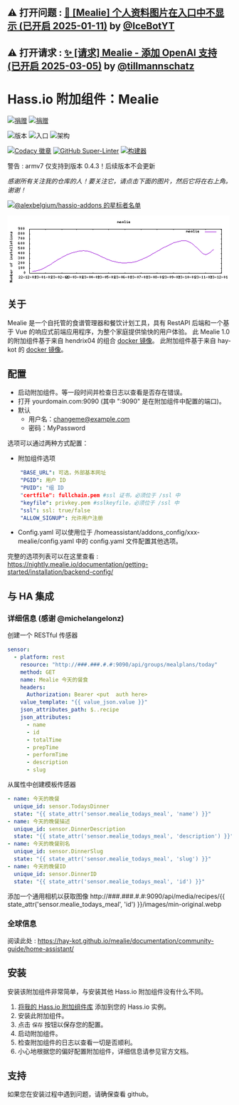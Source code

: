 ## &#9888; 打开问题 : [🐛 [Mealie] 个人资料图片在入口中不显示 (已开启 2025-01-11)](https://github.com/alexbelgium/hassio-addons/issues/1714) by [@IceBotYT](https://github.com/IceBotYT)
## &#9888; 打开请求 : [✨ [请求] Mealie - 添加 OpenAI 支持 (已开启 2025-03-05)](https://github.com/alexbelgium/hassio-addons/issues/1802) by [@tillmannschatz](https://github.com/tillmannschatz)
# Hass.io 附加组件：Mealie

[![捐赠][donation-badge]](https://www.buymeacoffee.com/alexbelgium)
[![捐赠][paypal-badge]](https://www.paypal.com/donate/?hosted_button_id=DZFULJZTP3UQA)

![版本](https://img.shields.io/badge/dynamic/json?label=Version&query=%24.version&url=https%3A%2F%2Fraw.githubusercontent.com%2Falexbelgium%2Fhassio-addons%2Fmaster%2Fmealie%2Fconfig.json)
![入口](https://img.shields.io/badge/dynamic/json?label=Ingress&query=%24.ingress&url=https%3A%2F%2Fraw.githubusercontent.com%2Falexbelgium%2Fhassio-addons%2Fmaster%2Fmealie%2Fconfig.json)
![架构](https://img.shields.io/badge/dynamic/json?color=success&label=Arch&query=%24.arch&url=https%3A%2F%2Fraw.githubusercontent.com%2Falexbelgium%2Fhassio-addons%2Fmaster%2Fmealie%2Fconfig.json)

[![Codacy 徽章](https://app.codacy.com/project/badge/Grade/9c6cf10bdbba45ecb202d7f579b5be0e)](https://www.codacy.com/gh/alexbelgium/hassio-addons/dashboard?utm_source=github.com&utm_medium=referral&utm_content=alexbelgium/hassio-addons&utm_campaign=Badge_Grade)
[![GitHub Super-Linter](https://img.shields.io/github/actions/workflow/status/alexbelgium/hassio-addons/weekly-supelinter.yaml?label=Lint%20code%20base)](https://github.com/alexbelgium/hassio-addons/actions/workflows/weekly-supelinter.yaml)
[![构建器](https://img.shields.io/github/actions/workflow/status/alexbelgium/hassio-addons/onpush_builder.yaml?label=Builder)](https://github.com/alexbelgium/hassio-addons/actions/workflows/onpush_builder.yaml)

[donation-badge]: https://img.shields.io/badge/Buy%20me%20a%20coffee%20(no%20paypal)-%23d32f2f?logo=buy-me-a-coffee&style=flat&logoColor=white
[paypal-badge]: https://img.shields.io/badge/Buy%20me%20a%20coffee%20with%20Paypal-0070BA?logo=paypal&style=flat&logoColor=white

警告 : armv7 仅支持到版本 0.4.3！后续版本不会更新

_感谢所有关注我的仓库的人！要关注它，请点击下面的图片，然后它将在右上角。谢谢！_

[![@alexbelgium/hassio-addons 的星标者名单](https://raw.githubusercontent.com/alexbelgium/hassio-addons/master/.github/stars2.svg)](https://github.com/alexbelgium/hassio-addons/stargazers)

![下载演变](https://raw.githubusercontent.com/alexbelgium/hassio-addons/master/mealie/stats.png)

## 关于

Mealie 是一个自托管的食谱管理器和餐饮计划工具，具有 RestAPI 后端和一个基于 Vue 的响应式前端应用程序，为整个家庭提供愉快的用户体验。
此 Mealie 1.0 的附加组件基于来自 hendrix04 的组合 [docker 镜像](https://hub.docker.com/r/hendrix04/mealie-combined)。
此附加组件基于来自 hay-kot 的 [docker 镜像](https://hub.docker.com/r/hkotel/mealie)。

## 配置

- 启动附加组件。等一段时间并检查日志以查看是否存在错误。
- 打开 yourdomain.com:9090 (其中 ":9090" 是在附加组件中配置的端口)。
- 默认
  - 用户名：changeme@example.com
  - 密码：MyPassword

选项可以通过两种方式配置：

- 附加组件选项

```yaml
    "BASE_URL": 可选，外部基本网址
    "PGID": 用户 ID
    "PUID": "组 ID
    "certfile": fullchain.pem #ssl 证书，必须位于 /ssl 中
    "keyfile": privkey.pem #sslkeyfile，必须位于 /ssl 中
    "ssl": ssl: true/false
    "ALLOW_SIGNUP": 允许用户注册
```

- Config.yaml
  可以使用位于 /homeassistant/addons_config/xxx-mealie/config.yaml 中的 config.yaml 文件配置其他选项。

完整的选项列表可以在这里查看 : https://nightly.mealie.io/documentation/getting-started/installation/backend-config/

## 与 HA 集成

### 详细信息 (感谢 @michelangelonz)

创建一个 RESTful 传感器

```yaml
sensor:
  - platform: rest
    resource: "http://###.###.#.#:9090/api/groups/mealplans/today"
    method: GET
    name: Mealie 今天的餐食
    headers:
      Authorization: Bearer <put  auth here>
    value_template: "{{ value_json.value }}"
    json_attributes_path: $..recipe
    json_attributes:
      - name
      - id
      - totalTime
      - prepTime
      - performTime
      - description
      - slug
```

从属性中创建模板传感器

```yaml
- name: 今天的晚餐
  unique_id: sensor.TodaysDinner
  state: "{{ state_attr('sensor.mealie_todays_meal', 'name') }}"
- name: 今天的晚餐描述
  unique_id: sensor.DinnerDescription
  state: "{{ state_attr('sensor.mealie_todays_meal', 'description') }}"
- name: 今天的晚餐别名
  unique_id: sensor.DinnerSlug
  state: "{{ state_attr('sensor.mealie_todays_meal', 'slug') }}"
- name: 今天的晚餐ID
  unique_id: sensor.DinnerID
  state: "{{ state_attr('sensor.mealie_todays_meal', 'id') }}"
```

添加一个通用相机以获取图像
http://###.###.#.#:9090/api/media/recipes/{{ state_attr('sensor.mealie_todays_meal', 'id') }}/images/min-original.webp

### 全球信息

阅读此处 : https://hay-kot.github.io/mealie/documentation/community-guide/home-assistant/

## 安装

安装该附加组件非常简单，与安装其他 Hass.io 附加组件没有什么不同。

1. [将我的 Hass.io 附加组件库][repository] 添加到您的 Hass.io 实例。
1. 安装此附加组件。
1. 点击 `保存` 按钮以保存您的配置。
1. 启动附加组件。
1. 检查附加组件的日志以查看一切是否顺利。
1. 小心地根据您的偏好配置附加组件，详细信息请参见官方文档。

## 支持

如果您在安装过程中遇到问题，请确保查看 github。

[repository]: https://github.com/alexbelgium/hassio-addons